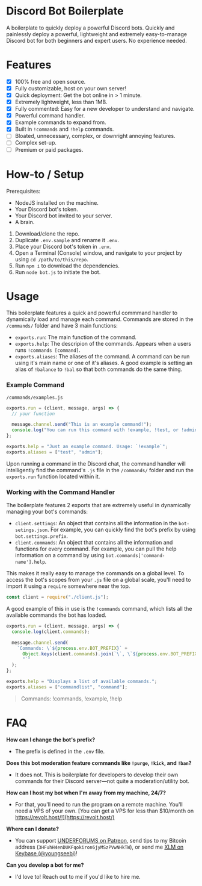# Discord Bot Boilerplate

A boilerplate to quickly deploy a powerful Discord bots. Quickly and painlessly deploy a powerful, lightweight and extremely easy-to-manage Discord bot for both beginners and expert users. No experience needed.

# Features

- [x] 100% free and open source.
- [x] Fully customizable, host on your own server!
- [x] Quick deployment: Get the bot online in > 1 minute.
- [x] Extremely lightweight, less than 1MB.
- [x] Fully commented: Easy for a new developer to understand and navigate.
- [x] Powerful command handler.
- [x] Example commands to expand from.
- [x] Built in `!commands` and `!help` commands.
- [ ] Bloated, unnecessary, complex, or downright annoying features.
- [ ] Complex set-up.
- [ ] Premium or paid packages.

# How-to / Setup

Prerequisites:

- NodeJS installed on the machine.
- Your Discord bot's token.
- Your Discord bot invited to your server.
- A brain.

1. Download/clone the repo.
2. Duplicate `.env.sample` and rename it `.env`.
3. Place your Discord bot's token in `.env`.
4. Open a Terminal (Console) window, and navigate to your project by using `cd /path/to/this/repo`.
5. Run `npm i` to download the dependencies.
6. Run `node bot.js` to initiate the bot.

# Usage

This boilerplate features a quick and powerful commmand handler to dynamically load and manage each command. Commands are stored in the `/commands/` folder and have 3 main functions:

- `exports.run`: The main function of the command.
- `exports.help`: The descripion of the commands. Appears when a users runs `!commands [command]`.
- `exports.aliases`: The aliases of the command. A command can be run using it's main name or one of it's aliases. A good example is setting an alias of `!balance` to `!bal` so that both commands do the same thing.

### Example Command

`/commands/examples.js`

```javascript
exports.run = (client, message, args) => {
  // your function

  message.channel.send("This is an example command!");
  console.log("You can run this command with !example, !test, or !admin!");
};

exports.help = "Just an example command. Usage: `!example`";
exports.aliases = ["test", "admin"];
```

Upon running a command in the Discord chat, the command handler will intelligently find the command's `.js` file in the `/commands/` folder and run the `exports.run` function located within it.

### Working with the Command Handler

The boilerplate features 2 exports that are extremely useful in dynamically managing your bot's commands:

- `client.settings`: An object that contains all the information in the `bot-setings.json`. For example, you can quickly find the bot's prefix by using `bot.settings.prefix`.
- `client.commands`: An object that contains all the information and functions for every command. For example, you can pull the help information on a command by using `bot.commands['command-name'].help`.

This makes it really easy to manage the commands on a global level. To access the bot's scopes from your `.js` file on a global scale, you'll need to import it using a `require` somewhere near the top.

```javascript
const client = require("./client.js");
```

A good example of this in use is the `!commands` command, which lists all the available commands the bot has loaded.

```javascript
exports.run = (client, message, args) => {
  console.log(client.commands);

  message.channel.send(
    `Commands: \`${process.env.BOT_PREFIX}` +
      Object.keys(client.commands).join(`\`, \`${process.env.BOT_PREFIX}`) +
      "`"
  );
};

exports.help = "Displays a list of available commands.";
exports.aliases = ["commandlist", "command"];
```

> Commands: !commands, !example, !help

# FAQ

**How can I change the bot's prefix?**

- The prefix is defined in the `.env` file.

**Does this bot moderation feature commands like `!purge`, `!kick`, and `!ban`?**

- It does not. This is boilerplate for developers to develop their own commands for their Discord server—not quite a moderation/utility bot.

**How can I host my bot when I'm away from my machine, 24/7?**

- For that, you'll need to run the program on a remote machine. You'll need a VPS of your own. [You can get a VPS for less than \$10/month on https://revolt.host/!](https://revolt.host/)

**Where can I donate?**

- You can support [UNDERFORUMS on Patreon](https://www.patreon.com/underforums), send tips to my Bitcoin address (`3HFuhH4enDUKFqokiron6jyMSzPVwNHkTW`), or send me [XLM on Keybase (@youngseebi)](https://keybase.io/youngseebi)!

**Can you develop a bot for me?**

- I'd love to! Reach out to me if you'd like to hire me.
